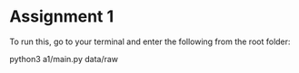 # Assignment 1
To run this, go to your terminal and enter the following from the root folder:

python3 a1/main.py data/raw